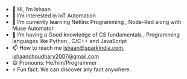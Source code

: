 - 👋 Hi, I’m Ishaan
- 👀 I’m interested in IoT Automation 
- 🌱 I’m currently learning Netlinx Programming , Node-Red along with Muse Automator
- 💞️ I’m having a Good knowledge of CS fundamentals , Programming languages like Python , C/C++ and JavaScript
- 📫 How to reach me ishaan@sparkindia.com, ishaanchoudhary2007@gmail.com
- 😄 Pronouns: He/him/Programmer
- ⚡ Fun fact: We can discover any fact anywhere.

<!---
ishaanspark/ishaanspark is a ✨ special ✨ repository because its `README.md` (this file) appears on your GitHub profile.
You can click the Preview link to take a look at your changes.
--->
